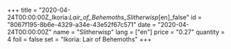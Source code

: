 +++
title = "2020-04-24T00:00:00Z_Ikoria:_Lair_of_Behemoths_Slitherwisp_[en]_false"
id = "8067f195-8b6e-4329-a34e-43e52f67c571"
date = "2020-04-24T00:00:00Z"
name = "Slitherwisp"
lang = ["en"]
price = "0.27"
quantity = 4
foil = false
set = "Ikoria: Lair of Behemoths"
+++
